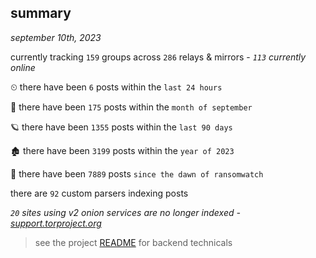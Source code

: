 
## summary
_september 10th, 2023_

currently tracking `159` groups across `286` relays & mirrors - _`113` currently online_

⏲ there have been `6` posts within the `last 24 hours`

🦈 there have been `175` posts within the `month of september`

🪐 there have been `1355` posts within the `last 90 days`

🏚 there have been `3199` posts within the `year of 2023`

🦕 there have been `7889` posts `since the dawn of ransomwatch`

there are `92` custom parsers indexing posts

_`20` sites using v2 onion services are no longer indexed - [support.torproject.org](https://support.torproject.org/onionservices/v2-deprecation/)_

> see the project [README](https://github.com/joshhighet/ransomwatch#ransomwatch--) for backend technicals

